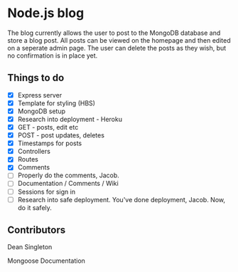 # Node.js blog

The blog currently allows the user to post to the MongoDB database and store a blog post. All posts can be viewed on the homepage and then edited on a seperate admin page. The user can delete the posts as they wish, but no confirmation is in place yet.

## Things to do

- [x] Express server
- [x] Template for styling (HBS)
- [x] MongoDB setup
- [x] Research into deployment - Heroku
- [x] GET - posts, edit etc
- [x] POST - post updates, deletes
- [x] Timestamps for posts
- [x] Controllers
- [x] Routes
- [x] Comments
- [ ] Properly do the comments, Jacob.
- [ ] Documentation / Comments / Wiki
- [ ] Sessions for sign in
- [ ] Research into safe deployment. You've done deployment, Jacob. Now, do it safely.

## Contributors

Dean Singleton

Mongoose Documentation

